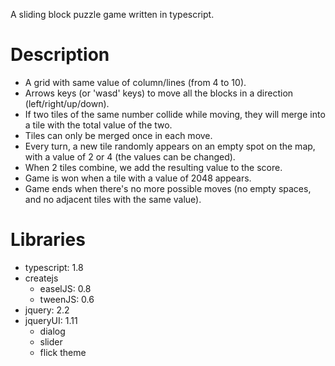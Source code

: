 A sliding block puzzle game written in typescript.

Description
===========

- A grid with same value of column/lines (from 4 to 10).
- Arrows keys (or 'wasd' keys) to move all the blocks in a direction (left/right/up/down).
- If two tiles of the same number collide while moving, they will merge into a tile with the total value of the two.
- Tiles can only be merged once in each move.
- Every turn, a new tile randomly appears on an empty spot on the map, with a value of 2 or 4 (the values can be changed).
- When 2 tiles combine, we add the resulting value to the score.
- Game is won when a tile with a value of 2048 appears.
- Game ends when there's no more possible moves (no empty spaces, and no adjacent tiles with the same value).

Libraries
=========

- typescript: 1.8
- createjs
    - easelJS: 0.8
    - tweenJS: 0.6
- jquery: 2.2
- jqueryUI: 1.11
    - dialog
    - slider
    - flick theme
